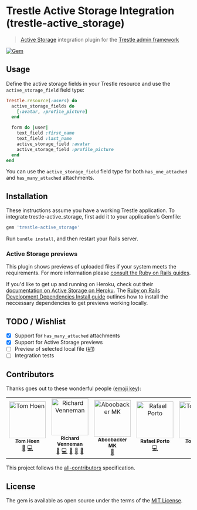 # Trestle Active Storage Integration (trestle-active_storage)

> [Active Storage](https://guides.rubyonrails.org/active_storage_overview.html) integration plugin for the [Trestle admin framework](https://trestle.io)

[![Gem](https://img.shields.io/gem/v/trestle-active_storage.svg)](https://rubygems.org/gems/trestle-active_storage)

## Usage

Define the active storage fields in your Trestle resource and use the `active_storage_field` field type:

```ruby
Trestle.resource(:users) do
  active_storage_fields do
    [:avatar, :profile_picture]
  end

  form do |user|
    text_field :first_name
    text_field :last_name
    active_storage_field :avatar
    active_storage_field :profile_picture
  end
end
```

You can use the `active_storage_field` field type for both `has_one_attached` and `has_many_attached` attachments.

## Installation

These instructions assume you have a working Trestle application. To integrate trestle-active_storage, first add it to your application's Gemfile:

```ruby
gem 'trestle-active_storage'
```

Run `bundle install`, and then restart your Rails server.

### Active Storage previews

This plugin shows previews of uploaded files if your system meets the requirements. For more information please [consult the Ruby on Rails guides](https://edgeguides.rubyonrails.org/active_storage_overview.html#previewing-files).

If you'd like to get up and running on Heroku, check out their [documentation on Active Storage on Heroku](https://devcenter.heroku.com/articles/active-storage-on-heroku#attachment-previews). The [Ruby on Rails Development Dependencies Install guide](https://edgeguides.rubyonrails.org/development_dependencies_install.html#active-storage-setup) outlines how to install the neccessary dependencies to get previews working locally.

## TODO / Wishlist

- [x] Support for `has_many_attached` attachments
- [x] Support for Active Storage previews
- [ ] Preview of selected local file ([#1](https://github.com/richardvenneman/trestle-active_storage/issues/1))
- [ ] Integration tests

## Contributors

Thanks goes out to these wonderful people ([emoji key](https://allcontributors.org/docs/en/emoji-key)):
<!-- ALL-CONTRIBUTORS-LIST:START - Do not remove or modify this section -->
<!-- prettier-ignore -->
<table>
  <tr>
    <td align="center"><a href="https://github.com/hoenth"><img src="https://avatars2.githubusercontent.com/u/62977?v=4" width="100px;" alt="Tom Hoen"/><br /><sub><b>Tom Hoen</b></sub></a><br /><a href="https://github.com/richardvenneman/trestle-active_storage/issues?q=author%3Ahoenth" title="Bug reports">🐛</a> <a href="https://github.com/richardvenneman/trestle-active_storage/commits?author=hoenth" title="Code">💻</a></td>
    <td align="center"><a href="https://www.cityspotters.com"><img src="https://avatars1.githubusercontent.com/u/75705?v=4" width="100px;" alt="Richard Venneman"/><br /><sub><b>Richard Venneman</b></sub></a><br /><a href="#ideas-richardvenneman" title="Ideas, Planning, & Feedback">🤔</a> <a href="https://github.com/richardvenneman/trestle-active_storage/commits?author=richardvenneman" title="Code">💻</a> <a href="https://github.com/richardvenneman/trestle-active_storage/commits?author=richardvenneman" title="Documentation">📖</a> <a href="#question-richardvenneman" title="Answering Questions">💬</a> <a href="#review-richardvenneman" title="Reviewed Pull Requests">👀</a></td>
    <td align="center"><a href="http://aboobacker.in"><img src="https://avatars1.githubusercontent.com/u/3112976?v=4" width="100px;" alt="Aboobacker MK"/><br /><sub><b>Aboobacker MK</b></sub></a><br /><a href="#ideas-tachyons" title="Ideas, Planning, & Feedback">🤔</a></td>
    <td align="center"><a href="http://euodeiovoce.com.br"><img src="https://avatars2.githubusercontent.com/u/1027961?v=4" width="100px;" alt="Rafael Porto"/><br /><sub><b>Rafael Porto</b></sub></a><br /><a href="https://github.com/richardvenneman/trestle-active_storage/commits?author=PunkMaldito" title="Code">💻</a></td>
    <td align="center"><a href="https://github.com/hoenth"><img src="https://avatars2.githubusercontent.com/u/62977?v=4" width="100px;" alt="Tom Hoen"/><br /><sub><b>Tom Hoen</b></sub></a><br /><a href="https://github.com/richardvenneman/trestle-active_storage/issues?q=author%3Ahoenth" title="Bug reports">🐛</a> <a href="https://github.com/richardvenneman/trestle-active_storage/commits?author=hoenth" title="Code">💻</a></td>
  </tr>
</table>

<!-- ALL-CONTRIBUTORS-LIST:END -->
This project follows the [all-contributors](https://github.com/kentcdodds/all-contributors) specification.

## License

The gem is available as open source under the terms of the [MIT License](http://opensource.org/licenses/MIT).
